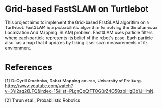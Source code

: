 # Grid-based FastSLAM on Turtlebot
This project aims to implement the Grid-based FastSLAM algorithm on a Turtlebot. FastSLAM is a probabilistic algorithm for solving the Simultaneous Localization And Mapping (SLAM) problem. FastSLAM uses particle filters where each particle represents its belief of the robot's pose. Each particle also has a map that it updates by taking laser scan measurements of its environment.

# References
[1] Dr.Cyrill Stachniss, Robot Mapping course, University of Freiburg. https://www.youtube.com/watch?v=3Yl2aq28LFQ&index=15&list=PLgnQpQtFTOGQrZ4O5QzbIHgl3b1JHimN_

[2] Thrun et.al., Probabilistic Robotics
